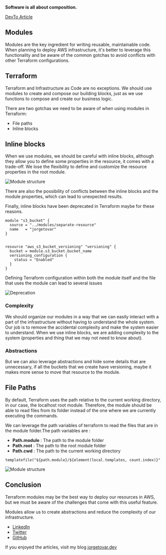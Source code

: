 
**Software is all about composition.**

[DevTo Article](https://dev.to/aws-builders/terraform-module-gotchas-inline-block-example-s3-aws-1ib2)

## Modules

Modules are the key ingredient for writing reusable, maintainable code. When planning to deploy AWS infrastructure, it's better to leverage this functionality and be aware of the common gotchas to avoid conflicts with other Terraform configurations.

## Terraform

Terraform and Infrastructure as Code are no exceptions. We should use modules to create and compose our building blocks,
just as we use functions to compose and create our business logic.

There are two gotchas we need to be aware of when using modules in Terraform:

- File paths
- Inline blocks

## Inline blocks

When we use modules, we should be careful with inline blocks, although they allow you to define some properties in the
resource, it comes with a trade-off.
We lose the flexibility to define and customize the resource properties in the root module.

![Module structure](https://dev-to-uploads.s3.amazonaws.com/uploads/articles/ekz3vs2hpvflkf473dym.png)

There are also the possibility of conflicts between the inline blocks and the module properties, which can lead to
unexpected results.

Finally, inline blocks have been deprecated in Terraform maybe for these reasons.

```hcl
module "s3_bucket" {
  source = "../modules/separate-resource"
  name   = "jorgetovar"
}


resource "aws_s3_bucket_versioning" "versioning" {
  bucket = module.s3_bucket.bucket_name
  versioning_configuration {
    status = "Enabled"
  }
}
```

Defining Terraform configuration within both the module itself and the file that uses the module can lead to several issues

![Deprecation](https://dev-to-uploads.s3.amazonaws.com/uploads/articles/xq1g1ns02pdehkabre9v.png)

### Complexity

We should organize our modules in a way that we can easily interact with a part of the infrastructure without having to
understand the whole system.
Our job is to remove the accidental complexity and make the system easier to understand. When we use inline blocks, we
are adding complexity to the system (properties and thing that we may not need to know about).

### Abstractions

But we can also leverage abstractions and hide some details that are unnecessary, if all the buckets that we create have
versioning, maybe it makes more sense to move that resource to the module.

## File Paths

By default, Terraform uses the path relative to the current working directory, in our case, the localhost root module.
Therefore, the module should be able to read files from its folder instead of the one where we are currently executing
the commands.

We can leverage the path variables of terraform to read the files that are in the module folder.The path variables are :

- **Path.module** : The path to the module folder
- **Path.root** : The path to the root module folder
- **Path.cwd** : The path to the current working directory

```hcl
templatefile("${path.module}/${element(local.templates, count.index)}"
```

![Module structure](https://dev-to-uploads.s3.amazonaws.com/uploads/articles/iii16z78qxspxc5rs1gk.png)

## Conclusion

Terraform modules may be the best way to deploy our resources in AWS, but we must be aware of the challenges that come with this useful feature.

Modules allow us to create abstractions and reduce the complexity of our infrastructure.


- [LinkedIn](https://www.linkedin.com/in/jorgetovar-sa)
- [Twitter](https://twitter.com/jorgetovar621)
- [GitHub](https://github.com/jorgetovar)

If you enjoyed the articles, visit my blog [jorgetovar.dev](jorgetovar.dev)

